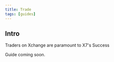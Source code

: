 ```yaml
---
title: Trade
tags: [guides]
---
```


## Intro

Traders on Xchange are paramount to X7's Success

Guide coming soon.
